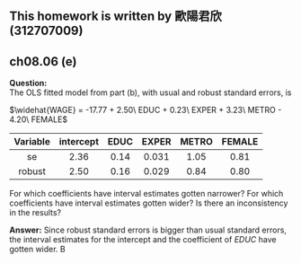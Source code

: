 #
## This homework is written by 歐陽君欣(312707009)
## ch08.06 (e)
**Question:**\
The OLS fitted model from part (b), with usual and robust standard errors, is

$\widehat{WAGE} = -17.77 + 2.50\ EDUC + 0.23\ EXPER + 3.23\ METRO - 4.20\ FEMALE$

 | Variable |  intercept  |      EDUC     |     EXPER     |     METRO     |   FEMALE   |
 |:--------:|:-----------:|:-------------:|:-------------:|:-------------:|:----------:|
 |    se    |    2.36     |     0.14      |      0.031    |      1.05     |    0.81    |
 |  robust  |    2.50     |     0.16      |      0.029    |      0.84     |    0.80    |

For which coefficients have interval estimates gotten narrower? For which coefficients have interval estimates gotten wider? Is there an inconsistency in the results?

**Answer:**
Since robust standard errors is bigger than usual standard errors, the interval estimates for the intercept and the coefficient of $EDUC$ have gotten wider.
B
